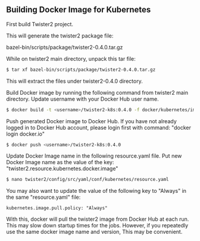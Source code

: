 ## Building Docker Image for Kubernetes

First build Twister2 project. 

This will generate the twister2 package file: 

bazel-bin/scripts/package/twister2-0.4.0.tar.gz

While on twister2 main directory, unpack this tar file:

```bash
$ tar xf bazel-bin/scripts/package/twister2-0.4.0.tar.gz
```

This will extract the files under twister2-0.4.0 directory. 

Build Docker image by running the following command from twister2 main directory. 
Update username with your Docker Hub user name. 

```bash
$ docker build -t <username>/twister2-k8s:0.4.0 -f docker/kubernetes/image/Dockerfile .
```

Push generated Docker image to Docker Hub. If you have not already logged in to Docker Hub account, 
please login first with command: "docker login docker.io" 
```bash
$ docker push <username>/twister2-k8s:0.4.0
```

Update Docker Image name in the following resource.yaml file. 
Put new Docker Image name as the value of the key: "twister2.resource.kubernetes.docker.image" 
```bash
$ nano twister2/config/src/yaml/conf/kubernetes/resource.yaml
```

You may also want to update the value of the following key to "Always" in the same "resource.yaml" 
file: 
````
kubernetes.image.pull.policy: "Always"
````
 
With this, docker will pull the twister2 image from Docker Hub at each run.  
This may slow down startup times for the jobs. 
However, if you repeatedly use the same docker image name and version,
This may be convenient.
  